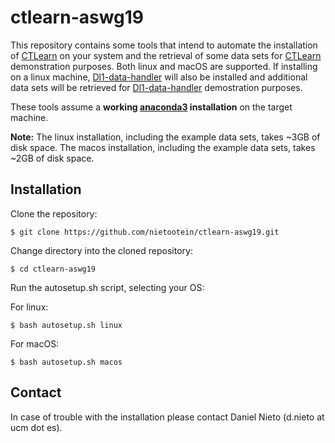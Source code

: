 # ctlearn-aswg19

This repository contains some tools that intend to automate the installation of [CTLearn](https://github.com/ctlearn-project/ctlearn) on your system and the retrieval of some data sets for [CTLearn](https://github.com/ctlearn-project/ctlearn) demonstration purposes. Both linux and macOS are supported. If installing on a linux machine, [Dl1-data-handler](https://github.com/cta-observatory/dl1-data-handler) will also be installed and additional data sets will be retrieved for [Dl1-data-handler](https://github.com/cta-observatory/dl1-data-handler) demostration purposes. 

These tools assume a **working [anaconda3](https://www.anaconda.com/distribution/) installation** on the target machine. 

**Note:** The linux installation, including the example data sets, takes ~3GB of disk space. The macos installation, including the example data sets, takes ~2GB of disk space.

## Installation

Clone the repository:

```console
$ git clone https://github.com/nietootein/ctlearn-aswg19.git
```
Change directory into the cloned repository:

```console
$ cd ctlearn-aswg19
```
Run the autosetup.sh script, selecting your OS:

For linux:

```console
$ bash autosetup.sh linux
```

For macOS:

```console
$ bash autosetup.sh macos
```

## Contact

In case of trouble with the installation please contact Daniel Nieto (d.nieto at ucm dot es).

